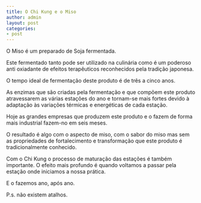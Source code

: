 ```yaml
---
title: O Chi Kung e o Miso
author: admin
layout: post
categories:
- post
---
```

O Miso é um preparado de Soja fermentada.

Este fermentado tanto pode ser utilizado na culinária como é um poderoso anti oxiadante de efeitos terapêuticos reconhecidos pela tradição japonesa.

O tempo ideal de fermentação deste produto é de três a cinco anos.

As enzimas que são criadas pela fermentação e que compõem este produto atravessarem as várias estações do ano e tornam-se mais fortes devido à adaptação às variações térmicas e energéticas de cada estação.

Hoje as grandes empresas que produzem este produto e o fazem de forma mais industrial fazem-no em seis meses.

O resultado é algo com o aspecto de miso, com o sabor do miso mas sem as propriedades de fortalecimento e transformação que este produto é tradicionalmente conhecido.

Com o Chi Kung o processo de maturação das estações é também importante. O efeito mais profundo é quando voltamos a passar pela estação onde iniciamos a nossa prática.

E o fazemos ano, após ano.

P.s. não existem atalhos.
